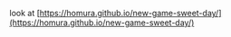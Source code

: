 

look at [https://homura.github.io/new-game-sweet-day/](https://homura.github.io/new-game-sweet-day/)